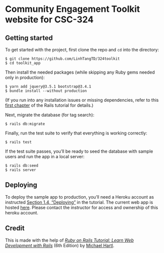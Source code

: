 # Community Engagement Toolkit website for CSC-324


## Getting started

To get started with the project, first clone the repo and `cd` into the directory:

```
$ git clone https://github.com/LinhTangTD/324toolkit
$ cd toolkit_app
```

Then install the needed packages (while skipping any Ruby gems needed only in production):

```
$ yarn add jquery@3.5.1 bootstrap@3.4.1
$ bundle install --without production
```

(If you run into any installation issues or missing dependencies, refer to this [first chapter](https://www.learnenough.com/ruby-on-rails-6th-edition-tutorial/beginning) of the Rails tutorial for details.)

Next, migrate the database (for tag search):

```
$ rails db:migrate
```

Finally, run the test suite to verify that everything is working correctly:

```
$ rails test
```

If the test suite passes, you’ll be ready to seed the database with sample users and run the app in a local server:

```
$ rails db:seed
$ rails server
```


## Deploying

To deploy the sample app to production, you’ll need a Heroku account as instructed [Section 1.4, “Deploying”](https://www.railstutorial.org/book/beginning#sec-deploying) in the tutorial. The current web app is hosted [here](https://cel-toolkit.herokuapp.com/). Please contact the instructor for access and ownership of this heroku account.


## Credit

This is made with the help of
[*Ruby on Rails Tutorial:
Learn Web Development with Rails*](https://www.railstutorial.org/)
(6th Edition)
by [Michael Hartl](http://www.michaelhartl.com/).
